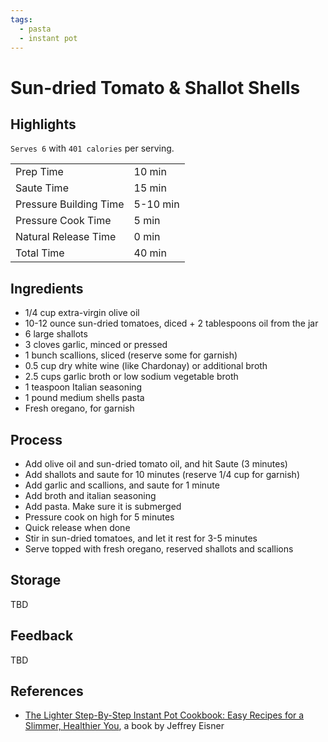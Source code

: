 ```yaml
---
tags:
  - pasta
  - instant pot
---
```


# Sun-dried Tomato & Shallot Shells

## Highlights

`Serves 6` with `401 calories` per serving.

| | |
|----|-----|
| Prep Time             | 10 min    |
| Saute Time            | 15 min    |
| Pressure Building Time| 5-10 min  |
| Pressure Cook Time    | 5 min     |
| Natural Release Time  | 0 min     |
| Total Time            | 40 min    |

## Ingredients

* 1/4 cup extra-virgin olive oil
* 10-12 ounce sun-dried tomatoes, diced + 2 tablespoons oil from the jar
* 6 large shallots
* 3 cloves garlic, minced or pressed
* 1 bunch scallions, sliced (reserve some for garnish)
* 0.5 cup dry white wine (like Chardonay) or additional broth
* 2.5 cups garlic broth or low sodium vegetable broth
* 1 teaspoon Italian seasoning
* 1 pound medium shells pasta
* Fresh oregano, for garnish

## Process

* Add olive oil and sun-dried tomato oil, and hit Saute (3 minutes)
* Add shallots and saute for 10 minutes (reserve 1/4 cup for garnish)
* Add garlic and scallions, and saute for 1 minute
* Add broth and italian seasoning
* Add pasta. Make sure it is submerged
* Pressure cook on high for 5 minutes
* Quick release when done
* Stir in sun-dried tomatoes, and let it rest for 3-5 minutes
* Serve topped with fresh oregano, reserved shallots and scallions

## Storage

TBD

## Feedback

TBD

## References

* [The Lighter Step-By-Step Instant Pot Cookbook: Easy Recipes for a Slimmer, Healthier You](https://www.amazon.com/Lighter-Step-Step-Instant-Cookbook/dp/031670637X/), a book by Jeffrey Eisner
